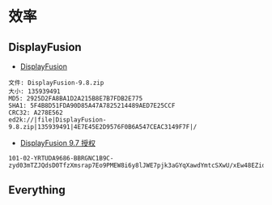 # 效率

## DisplayFusion

- [DisplayFusion](https://www.displayfusion.com/)

```
文件: DisplayFusion-9.8.zip
大小: 135939491
MD5: 2925D2FA8BA1D2A215B8E7B7FDB2E775
SHA1: 5F4B8D51FDA90D85A47A7825214489AED7E25CCF
CRC32: A278E562
ed2k://|file|DisplayFusion-9.8.zip|135939491|4E7E45E2D9576F0B6A547CEAC3149F7F|/
```

- [DisplayFusion 9.7 授权](https://www.ghxi.com/displayfusion.html)

```
101-02-YRTUDA9686-BBRGNC1B9C-zyd03mTZJQdsD0TfzXmsrap7Eo9PMEW8i6y8lJWE7pjk3aGYqXawdYmtcSXwU/xEw48EZid3aJMM0Ti8uFzypxiFsc1v7nfAnVE850nADHxr0zFo3p/QM96mWJCJQor5WUqc3SC0emHJszJI7GDw5i+2eMAfWlTnBTav+8bmPtDuDFvVz2lqwmWTSYb8qI2L
```

## Everything

